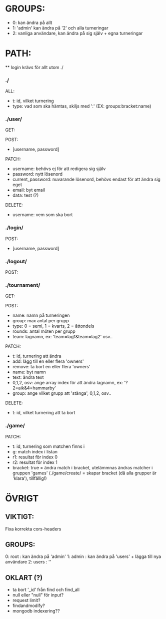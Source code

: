 # GROUPS:
* 0: kan ändra på allt
* 1: 'admin' kan ändra på '2' och alla turneringar
* 2: vanliga användare, kan ändra på sig själv + egna turneringar

# PATH:
** login krävs för allt utom ./

### ./
ALL:
* t: id, vilket turnering
* type: vad som ska hämtas, skiljs med ':' (EX: groups:bracket:name)

### ./user/
GET:

POST: 
* [username, password]

PATCH:
* username: behövs ej för att redigera sig själv
* password: nytt lösenord
* current_password: nuvarande lösenord, behövs endast för att ändra sig eget
* email: byt email
* data: test (?)

DELETE:
* username: vem som ska bort

### ./login/
POST:
* [username, password]

### ./logout/
POST:

### ./tournament/
GET:

POST: 
* name: namn på turneringen
* group: max antal per grupp
* type: 0 = semi, 1 = kvarts, 2 = åttondels
* rounds: antal möten per grupp
* team: lagnamn, ex: 'team=lag1&team=lag2' osv..

PATCH:
* t: id, turnering att ändra
* add: lägg till en eller flera 'owners'
* remove: ta bort en eller flera 'owners'
* name: byt namn
* text: ändra text
* 0,1,2, osv: ange array index för att ändra lagnamn, ex: '?2=aik&4=hammarby'
* group: ange vilket grupp att 'stänga', 0,1,2, osv..

DELETE:
* t: id, vilket turnering att ta bort

### ./game/
PATCH:
* t: id, turnering som matchen finns i
* g: match index i listan
* r1: resultat för index 0
* r2: resultat för index 1
* bracket: true = ändra match i bracket, utelämmnas ändras matcher i gruppen 'games'
(./game/create/ = skapar bracket (då alla grupper är 'klara'), tillfällig!)









# ÖVRIGT
## VIKTIGT:
Fixa korrekta cors-headers

## GROUPS:
0: root : kan ändra på 'admin'
1: admin : kan ändra på 'users' + lägga till nya användare
2: users : ''

## OKLART (?)
* ta bort '_id' från find och find_all
* null eller "null" för input?
* request limit?
* findandmodify?
* mongodb indexering??
